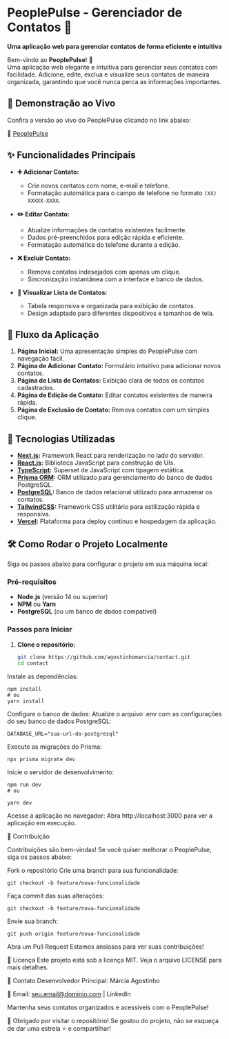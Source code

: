# PeoplePulse - Gerenciador de Contatos 📇

**Uma aplicação web para gerenciar contatos de forma eficiente e intuitiva**

Bem-vindo ao **PeoplePulse**! 🎉  
Uma aplicação web elegante e intuitiva para gerenciar seus contatos com facilidade. Adicione, edite, exclua e visualize seus contatos de maneira organizada, garantindo que você nunca perca as informações importantes.

## 🚀 Demonstração ao Vivo

Confira a versão ao vivo do PeoplePulse clicando no link abaixo:

🔗 [PeoplePulse](https://contact-pied-two.vercel.app/)

## ✨ Funcionalidades Principais

- **➕ Adicionar Contato:**

  - Crie novos contatos com nome, e-mail e telefone.
  - Formatação automática para o campo de telefone no formato `(XX) XXXXX-XXXX`.

- **✏️ Editar Contato:**

  - Atualize informações de contatos existentes facilmente.
  - Dados pré-preenchidos para edição rápida e eficiente.
  - Formatação automática do telefone durante a edição.

- **❌ Excluir Contato:**

  - Remova contatos indesejados com apenas um clique.
  - Sincronização instantânea com a interface e banco de dados.

- **📄 Visualizar Lista de Contatos:**
  - Tabela responsiva e organizada para exibição de contatos.
  - Design adaptado para diferentes dispositivos e tamanhos de tela.

## 🧭 Fluxo da Aplicação

1. **Página Inicial:** Uma apresentação simples do PeoplePulse com navegação fácil.
2. **Página de Adicionar Contato:** Formulário intuitivo para adicionar novos contatos.
3. **Página de Lista de Contatos:** Exibição clara de todos os contatos cadastrados.
4. **Página de Edição de Contato:** Editar contatos existentes de maneira rápida.
5. **Página de Exclusão de Contato:** Remova contatos com um simples clique.

## 🚀 Tecnologias Utilizadas

- **[Next.js](https://nextjs.org/):** Framework React para renderização no lado do servidor.
- **[React.js](https://reactjs.org/):** Biblioteca JavaScript para construção de UIs.
- **[TypeScript](https://www.typescriptlang.org/):** Superset de JavaScript com tipagem estática.
- **[Prisma ORM](https://www.prisma.io/):** ORM utilizado para gerenciamento do banco de dados PostgreSQL.
- **[PostgreSQL](https://www.postgresql.org/):** Banco de dados relacional utilizado para armazenar os contatos.
- **[TailwindCSS](https://tailwindcss.com/):** Framework CSS utilitário para estilização rápida e responsiva.
- **[Vercel](https://vercel.com/):** Plataforma para deploy contínuo e hospedagem da aplicação.

## 🛠️ Como Rodar o Projeto Localmente

Siga os passos abaixo para configurar o projeto em sua máquina local:

### Pré-requisitos

- **Node.js** (versão 14 ou superior)
- **NPM** ou **Yarn**
- **PostgreSQL** (ou um banco de dados compatível)

### Passos para Iniciar

1. **Clone o repositório:**

   ```bash
   git clone https://github.com/agostinhomarcia/contact.git
   cd contact

   ```

Instale as dependências:

```
npm install
# ou
yarn install
```

Configure o banco de dados: Atualize o arquivo .env com as configurações do seu banco de dados PostgreSQL:

```
DATABASE_URL="sua-url-do-postgresql"
```

Execute as migrações do Prisma:

```
npx prisma migrate dev
```

Inicie o servidor de desenvolvimento:

```
npm run dev
# ou

yarn dev
```

Acesse a aplicação no navegador: Abra http://localhost:3000 para ver a aplicação em execução.

🎯 Contribuição

Contribuições são bem-vindas! Se você quiser melhorar o PeoplePulse, siga os passos abaixo:

Fork o repositório
Crie uma branch para sua funcionalidade:

```
git checkout -b feature/nova-funcionalidade
```

Faça commit das suas alterações:

```
git checkout -b feature/nova-funcionalidade
```

Envie sua branch:

```
git push origin feature/nova-funcionalidade
```

Abra um Pull Request
Estamos ansiosos para ver suas contribuições!

📄 Licença
Este projeto está sob a licença MIT. Veja o arquivo LICENSE para mais detalhes.

👤 Contato
Desenvolvedor Principal: Márcia Agostinho

💌 Email: seu.email@dominio.com | LinkedIn

Mantenha seus contatos organizados e acessíveis com o PeoplePulse!

🙏 Obrigado por visitar o repositório! Se gostou do projeto, não se esqueça de dar uma estrela ⭐ e compartilhar!
